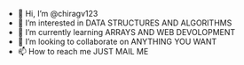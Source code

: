 - 👋 Hi, I’m @chiragv123
- 👀 I’m interested in DATA STRUCTURES AND ALGORITHMS
- 🌱 I’m currently learning ARRAYS AND WEB DEVOLOPMENT
- 💞️ I’m looking to collaborate on ANYTHING YOU WANT
- 📫 How to reach me JUST MAIL ME

<!---
chiragv123/chiragv123 is a ✨ special ✨ repository because its `README.md` (this file) appears on your GitHub profile.
You can click the Preview link to take a look at your changes.
--->
